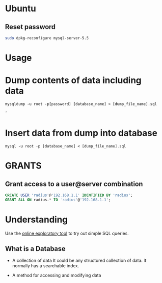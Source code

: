 # Ubuntu

## Reset password

``` bash
sudo dpkg-reconfigure mysql-server-5.5
```

# Usage

# Dump contents of data including data

```
mysqldump -u root -p[password] [database_name] > [dump_file_name].sql
```
˜
# Insert data from dump into database
```
mysql -u root -p [database_name] < [dump_file_name].sql
```

# GRANTS

## Grant access to a user@server combination

```sql
CREATE USER 'radius'@'192.168.1.1' IDENTIFIED BY 'radius';
GRANT ALL ON radius.* TO 'radius'@'192.168.1.1';
```

# Understanding
Use the [online exploratory tool](https://www.w3schools.com/sql/trysql.asp?filename=trysql_op_or)
to try out simple SQL queries.

## What is a Database

* A collection of data
  It could be any structured collection of data. It normally has a searchable index.

* A method for accessing and modifying data